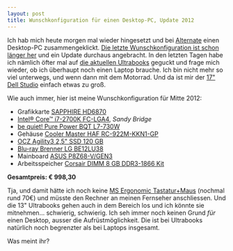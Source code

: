 ```yaml
---
layout: post
title: Wunschkonfiguration für einen Desktop-PC, Update 2012
---
```


Ich hab mich heute morgen mal wieder hingesetzt und bei [Alternate][0] einen Desktop-PC zusammengeklickt. [Die letzte Wunschkonfiguration ist schon länger her][12] und ein Update durchaus angebracht. In den letzten Tagen habe ich nämlich öfter mal auf [die aktuellen Ultrabooks][1] geguckt und frage mich wieder, ob ich überhaupt noch einen Laptop brauche. Ich bin nicht mehr so viel unterwegs, und wenn dann mit dem Motorrad. Und da ist mir der [17" Dell Studio][2] einfach etwas zu groß.

Wie auch immer, hier ist meine Wunschkonfiguration für Mitte 2012:

* Grafikkarte [SAPPHIRE HD6870][3]
* [Intel® Core™ i7-2700K FC-LGA4][4], *Sandy Bridge*
* [be quiet! Pure Power BQT L7-730W][5]
* Gehäuse [Cooler Master HAF RC-922M-KKN1-GP][6]
* [OCZ Agility3 2,5" SSD 120 GB][7]
* [Blu-ray Brenner LG BE12LU38][8]
* Mainboard [ASUS P8Z68-V/GEN3][9]
* Arbeitsspeicher [Corsair DIMM 8 GB DDR3-1866 Kit][10]

**Gesamtpreis: € 998,30**

Tja, und damit hätte ich noch keine [MS Ergonomic Tastatur+Maus][11] (nochmal rund 70€) und müsste den Rechner an meinen Fernseher anschliessen. Und die 13" Ultrabooks gehen auch in dem Bereich los und ich könnte sie mitnehmen... schwierig, schwierig. Ich seh immer noch keinen Grund *für* einen Desktop, ausser die Aufrüstmöglichkeit. Die ist bei Ultrabooks natürlich noch begrenzter als bei Laptops insgesamt.

Was meint ihr?

[0]: http://alternate.de/
[1]: http://www.notebooksbilliger.de/ultrabooks
[2]: /2010/09/02/der-erste-abend-mit-dem-dell-studio-17/
[3]: http://www.alternate.de/html/product/information/pageBuilder.html?articleId=834212
[4]: http://www.alternate.de/html/product/information/pageBuilder.html?articleId=941910
[5]: http://www.alternate.de/html/product/information/pageBuilder.html?articleId=919908
[6]: http://www.alternate.de/html/product/information/pageBuilder.html?articleId=80471
[7]: http://www.alternate.de/html/product/information/pageBuilder.html?articleId=865514
[8]: http://www.alternate.de/html/product/information/pageBuilder.html?articleId=943610
[9]: http://www.alternate.de/html/product/information/pageBuilder.html?articleId=944856
[10]: http://www.alternate.de/html/product/information/pageBuilder.html?articleId=781806
[11]: http://www.alternate.de/html/product/information/pageBuilder.html?articleId=57511
[12]: /2011/11/20/wunschkonfiguration-fuer-einen-desktop-pc/


